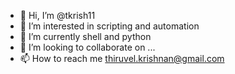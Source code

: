 - 👋 Hi, I’m @tkrish11
- 👀 I’m interested in scripting and automation
- 🌱 I’m currently shell and python
- 💞️ I’m looking to collaborate on ...
- 📫 How to reach me thiruvel.krishnan@gmail.com

<!---
tkrish11/tkrish11 is a ✨ special ✨ repository because its `README.md` (this file) appears on your GitHub profile.
You can click the Preview link to take a look at your changes.
--->
